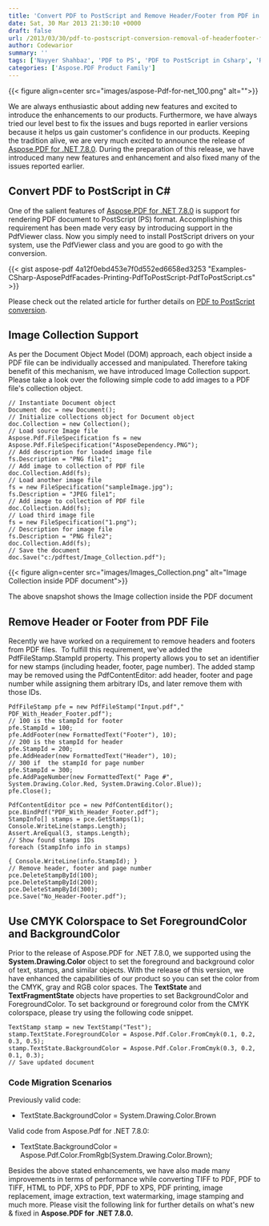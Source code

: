 ```yaml
---
title: 'Convert PDF to PostScript and Remove Header/Footer from PDF in C#'
date: Sat, 30 Mar 2013 21:30:10 +0000
draft: false
url: /2013/03/30/pdf-to-postscript-conversion-removal-of-headerfooter-from-pdf-support-for-image-collection/
author: Codewarior
summary: ''
tags: ['Nayyer Shahbaz', 'PDF to PS', 'PDF to PostScript in Csharp', 'Remove Header Footer in PDF']
categories: ['Aspose.PDF Product Family']
---
```




{{< figure align=center src="images/aspose-Pdf-for-net_100.png" alt="">}}


We are always enthusiastic about adding new features and excited to introduce the enhancements to our products. Furthermore, we have always tried our level best to fix the issues and bugs reported in earlier versions because it helps us gain customer's confidence in our products. Keeping the tradition alive, we are very much excited to announce the release of [Aspose.PDF for .NET 7.8.0][1]. During the preparation of this release, we have introduced many new features and enhancement and also fixed many of the issues reported earlier.

## Convert PDF to PostScript in C#

One of the salient features of [Aspose.PDF for .NET 7.8.0][2] is support for rendering PDF document to PostScript (PS) format. Accomplishing this requirement has been made very easy by introducing support in the PdfViewer class. Now you simply need to install PostScript drivers on your system, use the PdfViewer class and you are good to go with the conversion.

{{< gist aspose-pdf 4a12f0ebd453e7f0d552ed6658ed3253 "Examples-CSharp-AsposePdfFacades-Printing-PdfToPostScript-PdfToPostScript.cs" >}}

Please check out the related article for further details on [PDF to PostScript conversion][3].

## Image Collection Support

As per the Document Object Model (DOM) approach, each object inside a PDF file can be individually accessed and manipulated. Therefore taking benefit of this mechanism, we have introduced Image Collection support. Please take a look over the following simple code to add images to a PDF file's collection object.

```
// Instantiate Document object 
Document doc = new Document();
// Initialize collections object for Document object 
doc.Collection = new Collection();
// Load source Image file 
Aspose.Pdf.FileSpecification fs = new Aspose.Pdf.FileSpecification("AsposeDependency.PNG");
// Add description for loaded image file 
fs.Description = "PNG file1";
// Add image to collection of PDF file 
doc.Collection.Add(fs);
// Load another image file
fs = new FileSpecification("sampleImage.jpg");
fs.Description = "JPEG file1";
// Add image to collection of PDF file
doc.Collection.Add(fs);
// Load third image file
fs = new FileSpecification("1.png");
// Description for image file
fs.Description = "PNG file2";
doc.Collection.Add(fs);
// Save the document
doc.Save("c:/pdftest/Image_Collection.pdf"); 
```



{{< figure align=center src="images/Images_Collection.png" alt="Image Collection inside PDF document">}}


  
The above snapshot shows the Image collection inside the PDF document

## Remove Header or Footer from PDF File

Recently we have worked on a requirement to remove headers and footers from PDF files.  To fulfill this requirement, we've added the PdfFileStamp.StampId property. This property allows you to set an identifier for new stamps (including header, footer, page number). The added stamp may be removed using the PdfContentEditor: add header, footer and page number while assigning them arbitrary IDs, and later remove them with those IDs.

```
PdfFileStamp pfe = new PdfFileStamp("Input.pdf"," PDF_With_Header_Footer.pdf");
// 100 is the stampId for footer
pfe.StampId = 100;
pfe.AddFooter(new FormattedText("Footer"), 10);
// 200 is the stampId for header
pfe.StampId = 200;
pfe.AddHeader(new FormattedText("Header"), 10);
// 300 if  the stampId for page number
pfe.StampId = 300;
pfe.AddPageNumber(new FormattedText(" Page #", System.Drawing.Color.Red, System.Drawing.Color.Blue));
pfe.Close();

PdfContentEditor pce = new PdfContentEditor();
pce.BindPdf("PDF_With_Header_Footer.pdf");
StampInfo[] stamps = pce.GetStamps(1);
Console.WriteLine(stamps.Length);
Assert.AreEqual(3, stamps.Length);
// Show found stamps IDs
foreach (StampInfo info in stamps)

{ Console.WriteLine(info.StampId); }
// Remove header, footer and page number
pce.DeleteStampById(100);
pce.DeleteStampById(200);
pce.DeleteStampById(300);
pce.Save("No_Header-Footer.pdf"); 
```

## Use CMYK Colorspace to Set ForegroundColor and BackgroundColor

Prior to the release of Aspose.PDF for .NET 7.8.0, we supported using the **System.Drawing.Color** object to set the foreground and background color of text, stamps, and similar objects. With the release of this version, we have enhanced the capabilities of our product so you can set the color from the CMYK, gray and RGB color spaces. The **TextState** and **TextFragmentState** objects have properties to set BackgroundColor and ForegroundColor. To set background or foreground color from the CMYK colorspace, please try using the following code snippet.

```
TextStamp stamp = new TextStamp("Test");
stamp.TextState.ForegroundColor = Aspose.Pdf.Color.FromCmyk(0.1, 0.2, 0.3, 0.5);
stamp.TextState.BackgroundColor = Aspose.Pdf.Color.FromCmyk(0.3, 0.2, 0.1, 0.3);
// Save updated document
```

### Code Migration Scenarios

Previously valid code:

*   TextState.BackgroundColor = System.Drawing.Color.Brown

Valid code from Aspose.Pdf for .NET 7.8.0:

*   TextState.BackgroundColor = Aspose.Pdf.Color.FromRgb(System.Drawing.Color.Brown);

Besides the above stated enhancements, we have also made many improvements in terms of performance while converting TIFF to PDF, PDF to TIFF, HTML to PDF, XPS to PDF, PDF to XPS, PDF printing, image replacement, image extraction, text watermarking, image stamping and much more. Please visit the following link for further details on what's new & fixed in **Aspose.PDF for .NET 7.8.0.**




[1]: https://downloads.aspose.com/pdf/net
[2]: https://downloads.aspose.com/pdf/net
[3]: https://docs.aspose.com/display/pdfnet/Working+with+PDF+printing+-+Facades#WorkingwithPDFprinting-Facades-PDFtoPostScriptconversion




